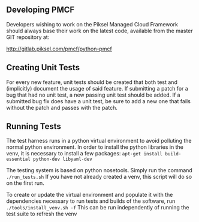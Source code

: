 Developing PMCF
---------------

Developers wishing to work on the Piksel Managed Cloud Framework
should always base their work on the latest code, available from
the master GIT repository at:

   http://gitlab.piksel.com/pmcf/python-pmcf

Creating Unit Tests
-------------------
For every new feature, unit tests should be created that both test and
(implicitly) document the usage of said feature. If submitting a patch for a
bug that had no unit test, a new passing unit test should be added. If a
submitted bug fix does have a unit test, be sure to add a new one that fails
without the patch and passes with the patch.

Running Tests
-------------
The test harness runs in a python virtual environment to avoid polluting
the normal python environment.  In order to install the python libraries in
the venv, it is necessary to install a few packages:
``apt-get install build-essential python-dev libyaml-dev``

The testing system is based on python nosetools.  Simply run the command
``./run_tests.sh``
If you have not already created a venv, this script will do so on the first
run.

To create or update the virtual environment and populate it with the
dependencies necessary to run tests and builds of the software, run
``./tools/install_venv.sh -f``
This can be run independently of running the test suite to refresh the venv
